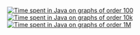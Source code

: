 [![Time spent in Java on graphs of order 100](https://plotly.com/~stein.somers/275.png "View interactively")](https://plotly.com/~stein.somers/275/)
[![Time spent in Java on graphs of order 10k](https://plotly.com/~stein.somers/277.png "View interactively")](https://plotly.com/~stein.somers/277/)
[![Time spent in Java on graphs of order 1M](https://plotly.com/~stein.somers/279.png "View interactively")](https://plotly.com/~stein.somers/279/)
